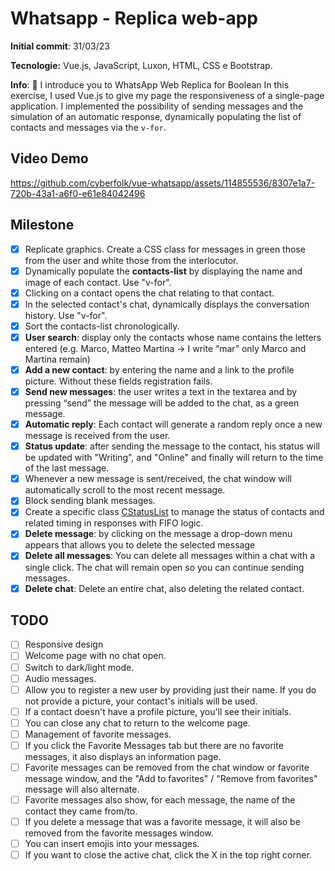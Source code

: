 # Whatsapp - Replica web-app

**Initial commit**: 31/03/23

**Tecnologie:** Vue.js, JavaScript, Luxon, HTML, CSS e Bootstrap.

**Info**: 💬 I introduce you to WhatsApp Web Replica for Boolean
In this exercise, I used Vue.js to give my page the responsiveness of a single-page application. I implemented the possibility of sending messages and the simulation of an automatic response, dynamically populating the list of contacts and messages via the `v-for`.

## Video Demo
https://github.com/cyberfolk/vue-whatsapp/assets/114855536/8307e1a7-720b-43a1-a6f0-e61e84042496

## Milestone

- [x] Replicate graphics. Create a CSS class for messages in green those from the user and white those from the interlocutor.
- [x] Dynamically populate the **contacts-list** by displaying the name and image of each contact. Use "v-for".
- [x] Clicking on a contact opens the chat relating to that contact.
- [x] In the selected contact's chat, dynamically displays the conversation history. Use "v-for".
- [x] Sort the contacts-list chronologically.
- [x] **User search**: display only the contacts whose name contains the letters entered (e.g. Marco, Matteo Martina -> I write “mar” only Marco and Martina remain)
- [x] **Add a new contact**: by entering the name and a link to the profile picture. Without these fields registration fails.
- [x] **Send new messages**: the user writes a text in the textarea and by pressing “send” the message will be added to the chat, as a green message.
- [x] **Automatic reply**: Each contact will generate a random reply once a new message is received from the user.
- [x] **Status update**: after sending the message to the contact, his status will be updated with "Writing", and "Online" and finally will return to the time of the last message.
- [x] Whenever a new message is sent/received, the chat window will automatically scroll to the most recent message.
- [x] Block sending blank messages.
- [x] Create a specific class [CStatusList](/assets/js/Models/CStatusList.js) to manage the status of contacts and related timing in responses with FIFO logic.
- [x] **Delete message**: by clicking on the message a drop-down menu appears that allows you to delete the selected message
- [x] **Delete all messages**: You can delete all messages within a chat with a single click. The chat will remain open so you can continue sending messages.
- [x] **Delete chat**: Delete an entire chat, also deleting the related contact.

## TODO

- [ ] Responsive design
- [ ] Welcome page with no chat open.
- [ ] Switch to dark/light mode.
- [ ] Audio messages.
- [ ] Allow you to register a new user by providing just their name. If you do not provide a picture, your contact's initials will be used.
- [ ] If a contact doesn't have a profile picture, you'll see their initials.
- [ ] You can close any chat to return to the welcome page.
- [ ] Management of favorite messages.
- [ ] If you click the Favorite Messages tab but there are no favorite messages, it also displays an information page.
- [ ] Favorite messages can be removed from the chat window or favorite message window, and the "Add to favorites" / "Remove from favorites" message will also alternate.
- [ ] Favorite messages also show, for each message, the name of the contact they came from/to.
- [ ] If you delete a message that was a favorite message, it will also be removed from the favorite messages window.
- [ ] You can insert emojis into your messages.
- [ ] If you want to close the active chat, click the X in the top right corner.

